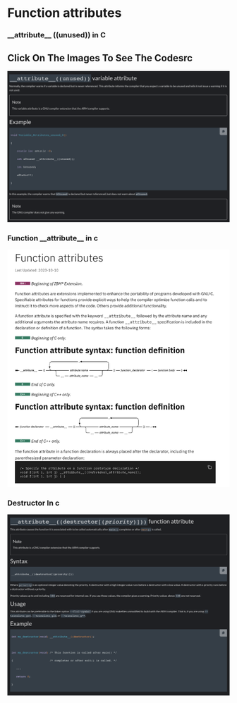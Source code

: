 # Function attributes
### \_\_attribute__ ((unused)) in C
## Click On The Images To See The Codesrc

<a href="https://github.com/wmBolles/Low_Level/blob/main/C/__attribute__/unused.c"> <img src="https://github.com/wmBolles/Low_Level/blob/main/assets/_attribute_assets/unused.png" /> </a>

### Function \_\_attribute__ in c

<a href="https://github.com/wmBolles/Low_Level/blob/main/C/__attribute__/_func_attributes.c"> <img src="https://github.com/wmBolles/Low_Level/blob/main/assets/_attribute_assets/attribute.png" /> </a>

### Destructor In c

<a href="#"> <img src="https://github.com/wmBolles/Low_Level/blob/main/assets/_attribute_assets/destructor.png" /> </a>
